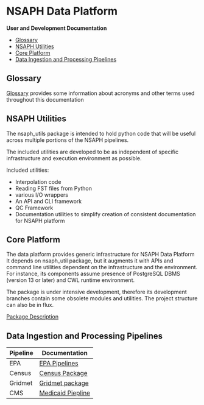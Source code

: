 # NSAPH Data Platform
 **User and Development Documentation**

<!--TOC-->

- [Glossary](#glossary)
- [NSAPH Utilities](#nsaph-utilities)
- [Core Platform](#core-platform)
- [Data Ingestion and Processing Pipelines](#data-ingestion-and-processing-pipelines)

<!--TOC-->

## Glossary

[Glossary](glossary.md) provides some information about
acronyms and other terms used throughout this documentation

## NSAPH Utilities

<!-- section overview from nsaph_utils -->


The nsaph_utils package is intended to hold python 
code that will be useful
across multiple portions of the NSAPH pipelines.

The included utilities are developed to be as independent of
specific infrastructure and execution environment as possible.

Included utilities:

* Interpolation code
* Reading FST files from Python
* various I/O wrappers
* An API and CLI framework
* QC Framework
* Documentation utilities to simplify creation of consistent 
 documentation for NSAPH platform 


<!-- end of section overview from nsaph_utils -->

## Core Platform

<!-- section overview from nsaph -->

The data platform provides generic infrastructure for NSAPH Data Platform
It depends on nsaph_util package, but it augments it
with APIs and command line utilities dependent on the infrastructure 
and the environment. For instance, its components assume presence of PostgreSQL
DBMS (version 13 or later) and CWL runtime environment.

The package is under intensive development, therefore its 
development branches contain some obsolete modules and utilities.
The project structure can also be in flux.

<!-- end of section overview from nsaph -->


[Package Description](platform)

   
## Data Ingestion and Processing Pipelines

| Pipeline | Documentation                                   |
|----------|-------------------------------------------------|
| EPA | [EPA Pipelines](pipelines/epa/index.html)       |
| Census | [Census Package](pipelines/census/index.html)   |
| Gridmet | [Gridmet package](pipelines/gridmet/index.html) |
| CMS | [Medicaid Piepline](pipelines/cms/index.html[)  |

